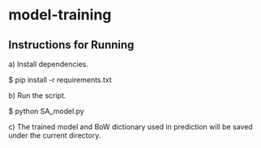 # model-training

## Instructions for Running

a) Install dependencies.

$ pip install -r requirements.txt

b) Run the script.

$ python SA_model.py

c) The trained model and BoW dictionary used in prediction will be saved under the current directory.

